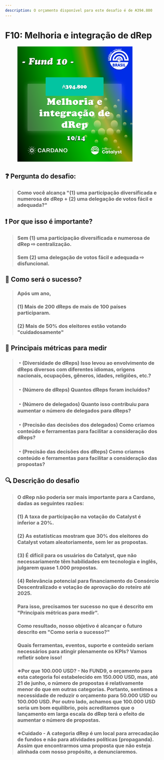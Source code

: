 ```yaml
---
description: O orçamento disponível para este desafio é de ₳394.800
---
```


# F10: Melhoria e integração de dRep

<div align="left">

<figure><img src="../../../.gitbook/assets/Frame 21.png" alt="" width="375"><figcaption></figcaption></figure>

</div>

## ❓ Pergunta do desafio:

> ### Como você alcança "(1) uma participação diversificada e numerosa de dRep + (2) uma delegação de votos fácil e adequada?"

## ❗ Por que isso é importante?

> ### Sem (1) uma participação diversificada e numerosa de dRep ⇨ centralização.
>
> ### Sem (2) uma delegação de votos fácil e adequada ⇨ disfuncional.

## 🚀 Como será o sucesso?

> ### Após um ano,
>
> ### (1) Mais de 200 dReps de mais de 100 países participaram.
>
> ### (2) Mais de 50% dos eleitores estão votando "cuidadosamente"

## 📏 Principais métricas para medir

> ### ・(Diversidade de dReps) Isso levou ao envolvimento de dReps diversos com diferentes idiomas, origens nacionais, ocupações, gêneros, idades, religiões, etc.?
>
> ### ・(Número de dReps) Quantos dReps foram incluídos?
>
> ### ・(Número de delegados) Quanto isso contribuiu para aumentar o número de delegados para dReps?
>
> ### ・(Precisão das decisões dos delegados) Como criamos conteúdo e ferramentas para facilitar a consideração dos dReps?
>
> ### ・(Precisão das decisões dos dReps) Como criamos conteúdo e ferramentas para facilitar a consideração das propostas?

## 🔍 Descrição do desafio

> ### O dRep não poderia ser mais importante para a Cardano, dadas as seguintes razões:
>
> ### (1) A taxa de participação na votação do Catalyst é inferior a 20%.
>
> ### (2) As estatísticas mostram que 30% dos eleitores do Catalyst votam aleatoriamente, sem ler as propostas.
>
> ### (3) É difícil para os usuários do Catalyst, que não necessariamente têm habilidades em tecnologia e inglês, julgarem quase 1.000 propostas.
>
> ### (4) Relevância potencial para financiamento do Consórcio Descentralizado e votação de aprovação do roteiro até 2025.
>
>
>
> ### Para isso, precisamos ter sucesso no que é descrito em "Principais métricas para medir".
>
> ### Como resultado, nosso objetivo é alcançar o futuro descrito em "Como seria o sucesso?"
>
> ### Quais ferramentas, eventos, suporte e conteúdo seriam necessários para atingir plenamente os KPIs? Vamos refletir sobre isso!
>
>
>
> ### ※Por que 100.000 USD? - No FUND9, o orçamento para esta categoria foi estabelecido em 150.000 USD, mas, até 21 de junho, o número de propostas é relativamente menor do que em outras categorias. Portanto, sentimos a necessidade de reduzir o orçamento para 50.000 USD ou 100.000 USD. Por outro lado, achamos que 100.000 USD seria um bom equilíbrio, pois acreditamos que o lançamento em larga escala do dRep terá o efeito de aumentar o número de propostas.
>
>
>
> ### ※Cuidado - A categoria dRep é um local para arrecadação de fundos e não para atividades políticas (propaganda). Assim que encontrarmos uma proposta que não esteja alinhada com nosso propósito, a denunciaremos.
